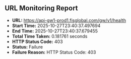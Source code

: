 ## URL Monitoring Report

- **URL:** https://api-gw1-prod1.fisglobal.com/gw/v1/health
- **Start Time:** 2025-10-27T23:40:37.497694
- **End Time:** 2025-10-27T23:40:37.679455
- **Total Time Taken:** 0.181761 seconds
- **HTTP Status Code:** 403
- **Status:** Failure
- **Failure Reason:** HTTP Status Code: 403
